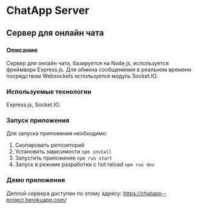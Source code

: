 # ChatApp Server
## Сервер для онлайн чата

### Описание 

Сервер для онлайн чата, базируется на Node.js, используется фреймворк Express.js. Для обмена сообщениями в реальном времени посредством Websockets используется модуль Socket.IO. 

### Используемые технологии

Express.js,  Socket.IO.

### Запуск приложения

Для запуска приложения необходимо:
1. Скопировать репозиторий 
2. Установить зависимости 
``` npm install ```
3. Запустить приложение
``` npm run start ```
4. Запуск в режиме разработки с hot reload
``` npm run dev ```

### Демо приложения

Деплой сервера доступен по этому адресу: https://chatapp--project.herokuapp.com/
